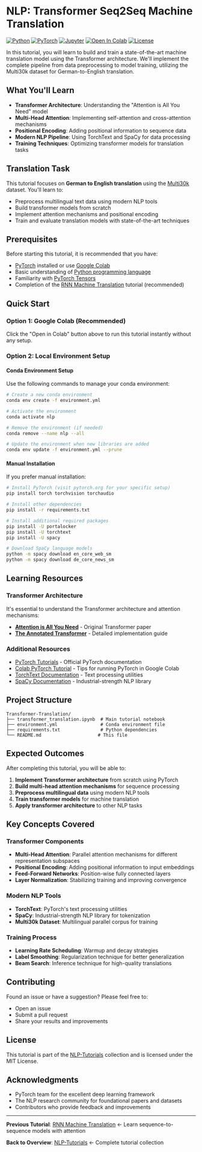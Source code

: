 # NLP: Transformer Seq2Seq Machine Translation

[![Python](https://img.shields.io/badge/Python-3.8+-blue.svg)](https://www.python.org/downloads/)
[![PyTorch](https://img.shields.io/badge/PyTorch-1.9+-red.svg)](https://pytorch.org/)
[![Jupyter](https://img.shields.io/badge/Jupyter-Notebook-orange.svg)](https://jupyter.org/)
[![Open In Colab](https://colab.research.google.com/assets/colab-badge.svg)](https://colab.research.google.com/github/darinz/NLP-Tutorials/blob/main/Transformer-Translation/transformer_translation.ipynb)
[![License](https://img.shields.io/badge/License-MIT-green.svg)](../LICENSE)

In this tutorial, you will learn to build and train a state-of-the-art machine translation model using the Transformer architecture. We'll implement the complete pipeline from data preprocessing to model training, utilizing the Multi30k dataset for German-to-English translation.

## What You'll Learn

- **Transformer Architecture**: Understanding the "Attention is All You Need" model
- **Multi-Head Attention**: Implementing self-attention and cross-attention mechanisms
- **Positional Encoding**: Adding positional information to sequence data
- **Modern NLP Pipeline**: Using TorchText and SpaCy for data processing
- **Training Techniques**: Optimizing transformer models for translation tasks

## Translation Task

This tutorial focuses on **German to English translation** using the [Multi30k](http://www.statmt.org/wmt16/multimodal-task.html#task1) dataset. You'll learn to:
- Preprocess multilingual text data using modern NLP tools
- Build transformer models from scratch
- Implement attention mechanisms and positional encoding
- Train and evaluate translation models with state-of-the-art techniques

## Prerequisites

Before starting this tutorial, it is recommended that you have:

- [PyTorch](https://pytorch.org/) installed or use [Google Colab](https://colab.research.google.com/?utm_source=scs-index)
- Basic understanding of [Python programming language](https://www.python.org/doc/)
- Familiarity with [PyTorch Tensors](https://pytorch.org/tutorials/beginner/basics/tensorqs_tutorial.html)
- Completion of the [RNN Machine Translation](../RNN-Translation/README.md) tutorial (recommended)

## Quick Start

### Option 1: Google Colab (Recommended)
Click the "Open in Colab" button above to run this tutorial instantly without any setup.

### Option 2: Local Environment Setup

#### Conda Environment Setup

Use the following commands to manage your conda environment:

```bash
# Create a new conda environment
conda env create -f environment.yml

# Activate the environment
conda activate nlp

# Remove the environment (if needed)
conda remove --name nlp --all

# Update the environment when new libraries are added
conda env update -f environment.yml --prune
```

#### Manual Installation

If you prefer manual installation:

```bash
# Install PyTorch (visit pytorch.org for your specific setup)
pip install torch torchvision torchaudio

# Install other dependencies
pip install -r requirements.txt

# Install additional required packages
pip install -U portalocker
pip install -U torchtext
pip install -U spacy

# Download SpaCy language models
python -m spacy download en_core_web_sm
python -m spacy download de_core_news_sm
```

## Learning Resources

### Transformer Architecture

It's essential to understand the Transformer architecture and attention mechanisms:

- **[Attention is All You Need](https://papers.nips.cc/paper/2017/file/3f5ee243547dee91fbd053c1c4a845aa-Paper.pdf)** - Original Transformer paper
- **[The Annotated Transformer](https://nlp.seas.harvard.edu/2018/04/03/attention.html#positional-encoding)** - Detailed implementation guide

### Additional Resources

- [PyTorch Tutorials](https://pytorch.org/tutorials/) - Official PyTorch documentation
- [Colab PyTorch Tutorial](https://pytorch.org/tutorials/beginner/colab) - Tips for running PyTorch in Google Colab
- [TorchText Documentation](https://pytorch.org/text/stable/index.html) - Text processing utilities
- [SpaCy Documentation](https://spacy.io/usage) - Industrial-strength NLP library

## Project Structure

```
Transformer-Translation/
├── transformer_translation.ipynb  # Main tutorial notebook
├── environment.yml                # Conda environment file
├── requirements.txt               # Python dependencies
└── README.md                     # This file
```

## Expected Outcomes

After completing this tutorial, you will be able to:

1. **Implement Transformer architecture** from scratch using PyTorch
2. **Build multi-head attention mechanisms** for sequence processing
3. **Preprocess multilingual data** using modern NLP tools
4. **Train transformer models** for machine translation
5. **Apply transformer architecture** to other NLP tasks

## Key Concepts Covered

### Transformer Components
- **Multi-Head Attention**: Parallel attention mechanisms for different representation subspaces
- **Positional Encoding**: Adding positional information to input embeddings
- **Feed-Forward Networks**: Position-wise fully connected layers
- **Layer Normalization**: Stabilizing training and improving convergence

### Modern NLP Tools
- **TorchText**: PyTorch's text processing utilities
- **SpaCy**: Industrial-strength NLP library for tokenization
- **Multi30k Dataset**: Multilingual parallel corpus for training

### Training Process
- **Learning Rate Scheduling**: Warmup and decay strategies
- **Label Smoothing**: Regularization technique for better generalization
- **Beam Search**: Inference technique for high-quality translations

## Contributing

Found an issue or have a suggestion? Please feel free to:
- Open an issue
- Submit a pull request
- Share your results and improvements

## License

This tutorial is part of the [NLP-Tutorials](../README.md) collection and is licensed under the MIT License.

## Acknowledgments

- PyTorch team for the excellent deep learning framework
- The NLP research community for foundational papers and datasets
- Contributors who provide feedback and improvements

---

**Previous Tutorial**: [RNN Machine Translation](../RNN-Translation/README.md) ← Learn sequence-to-sequence models with attention

**Back to Overview**: [NLP-Tutorials](../README.md) ← Complete tutorial collection
